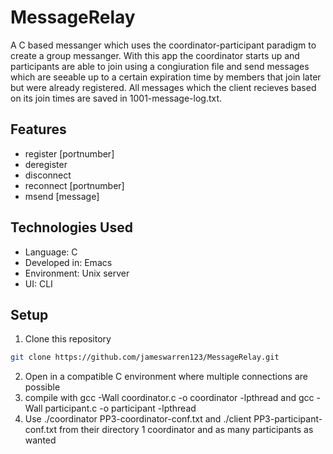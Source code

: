 # MessageRelay
A C based messanger which uses the coordinator-participant paradigm to create a group messanger. With this app the coordinator starts up and participants are able to join using a congiuration file and send messages which are seeable up to a certain expiration time by members that join later but were already registered. All messages which the client recieves based on its join times are saved in 1001-message-log.txt.
## Features
- register [portnumber]
- deregister
- disconnect
- reconnect [portnumber]
- msend [message]
## Technologies Used
- Language: C
- Developed in: Emacs
- Environment: Unix server
- UI: CLI
## Setup
1. Clone this repository
```bash
git clone https://github.com/jameswarren123/MessageRelay.git
```
2. Open in a compatible C environment where multiple connections are possible
3. compile with gcc -Wall coordinator.c -o coordinator -lpthread and gcc -Wall participant.c -o participant -lpthread
4. Use ./coordinator PP3-coordinator-conf.txt and ./client PP3-participant-conf.txt from their directory 1 coordinator and as many participants as wanted
